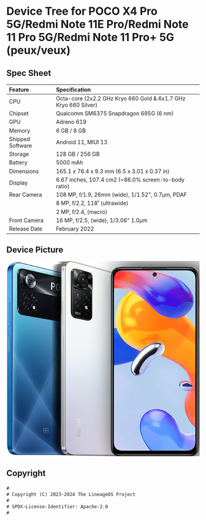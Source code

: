# Device Tree for POCO X4 Pro 5G/Redmi Note 11E Pro/Redmi Note 11 Pro 5G/Redmi Note 11 Pro+ 5G (peux/veux)

## Spec Sheet

| Feature          | Specification                                                   |
| :--------------- | :-------------------------------------------------------------- |
| CPU              | Octa-core (2x2.2 GHz Kryo 660 Gold & 6x1.7 GHz Kryo 660 Silver) |
| Chipset          | Qualcomm SM6375 Snapdragon 695G (6 nm)                          |
| GPU              | Adreno 619                                                      |
| Memory           | 6 GB / 8 GB                                                     |
| Shipped Software | Android 11, MIUI 13                                             |
| Storage          | 128 GB / 256 GB                                                 |
| Battery          | 5000 mAh                                                        |
| Dimensions       | 165.1 x 76.4 x 9.3 mm (6.5 x 3.01 x 0.37 in)                    |
| Display          | 6.67 inches, 107.4 cm2 (~86.0% screen-to-body ratio)            |
| Rear Camera      | 108 MP, f/1.9, 26mm (wide), 1/1.52", 0.7µm, PDAF                |
|                  | 8 MP, f/2.2, 118˚ (ultrawide)                                   |
|                  | 2 MP, f/2.4, (macro)                                            |
| Front Camera     | 16 MP, f/2.5, (wide), 1/3.06" 1.0µm                             |
| Release Date     | February 2022                                                   |

## Device Picture

![POCO X4 Pro 5G/Redmi Note 11E Pro/Redmi Note 11 Pro 5G/Redmi Note 11 Pro+ 5G](https://raw.githubusercontent.com/Karan-Frost/images/refs/heads/main/veux.png "POCO X4 Pro 5G/Redmi Note 11E Pro/Redmi Note 11 Pro 5G/Redmi Note 11 Pro+ 5G")

## Copyright

```
#
# Copyright (C) 2023-2024 The LineageOS Project
#
# SPDX-License-Identifier: Apache-2.0
#
```
